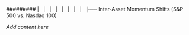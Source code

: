 ######### |   |   |   |   |   |   |   |   ├── Inter-Asset Momentum Shifts (S&P 500 vs. Nasdaq 100)

*Add content here*